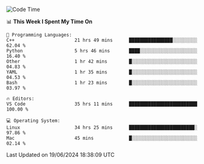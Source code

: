 
<!--START_SECTION:waka-->
![Code Time](http://img.shields.io/badge/Code%20Time-2%2C112%20hrs%2041%20mins-blue)

📊 **This Week I Spent My Time On** 

```text
💬 Programming Languages: 
C++                      21 hrs 49 mins      ████████████████░░░░░░░░░   62.04 % 
Python                   5 hrs 46 mins       ████░░░░░░░░░░░░░░░░░░░░░   16.40 % 
Other                    1 hr 42 mins        █░░░░░░░░░░░░░░░░░░░░░░░░   04.83 % 
YAML                     1 hr 35 mins        █░░░░░░░░░░░░░░░░░░░░░░░░   04.53 % 
Bash                     1 hr 23 mins        █░░░░░░░░░░░░░░░░░░░░░░░░   03.97 % 

🔥 Editors: 
VS Code                  35 hrs 11 mins      █████████████████████████   100.00 % 

💻 Operating System: 
Linux                    34 hrs 25 mins      ████████████████████████░   97.86 % 
Mac                      45 mins             █░░░░░░░░░░░░░░░░░░░░░░░░   02.14 % 
```


 Last Updated on 19/06/2024 18:38:09 UTC
<!--END_SECTION:waka-->


